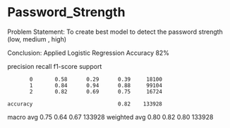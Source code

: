 # Password_Strength
Problem Statement:
To create best model to detect the password strength (low, medium , high)

Conclusion:
Applied Logistic Regression
Accuracy 82%

precision    recall  f1-score   support

           0       0.58      0.29      0.39     18100
           1       0.84      0.94      0.88     99104
           2       0.82      0.69      0.75     16724

    accuracy                           0.82    133928
   macro avg       0.75      0.64      0.67    133928
weighted avg       0.80      0.82      0.80    133928



